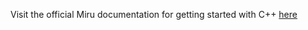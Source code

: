 Visit the official Miru documentation for getting started with C++ [here](https://docs.miruml.com/docs/basics/getting-started/deploy#sdk-in-development)